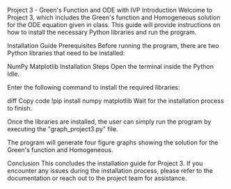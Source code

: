 Project 3 - Green's Function and ODE with IVP
Introduction
Welcome to Project 3, which includes the Green's function and Homogeneous solution for the ODE equation given in class. This guide will provide instructions on how to install the necessary Python libraries and run the program.

Installation Guide
Prerequisites
Before running the program, there are two Python libraries that need to be installed:

NumPy
Matplotlib
Installation Steps
Open the terminal inside the Python Idle.

Enter the following command to install the required libraries:

diff
Copy code
!pip install numpy matplotlib
Wait for the installation process to finish.

Once the libraries are installed, the user can simply run the program by executing the "graph_project3.py" file.

The program will generate four figure graphs showing the solution for the Green's function and Homogeneous.

Conclusion
This concludes the installation guide for Project 3. If you encounter any issues during the installation process, please refer to the documentation or reach out to the project team for assistance.
